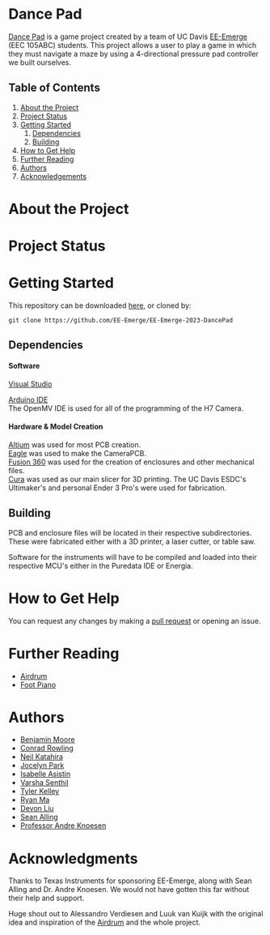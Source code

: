# Dance Pad

[Dance Pad](https://github.com/EE-Emerge/EE-Emerge-2023-DancePad) is a game project created by a team of UC Davis [EE-Emerge](https://www.ece.ucdavis.edu/ieee/home/ee-emerge/) (EEC 105ABC) students. This project allows a user to play a game in which they must navigate a maze by using a 4-directional pressure pad controller we built ourselves.

## Table of Contents


1. [About the Project](#about-the-project)
2. [Project Status](#project-status)
3. [Getting Started](#getting-started)
    1. [Dependencies](#dependencies)
    1. [Building](#building)
4. [How to Get Help](#how-to-get-help)
5. [Further Reading](#further-reading)
6. [Authors](#authors)
7. [Acknowledgements](#acknowledgements)

# About the Project



# Project Status



# Getting Started

This repository can be downloaded [here](https://github.com/EE-Emerge/EE-Emerge-2023-DancePad/archive/master.zip), or cloned by:
```
git clone https://github.com/EE-Emerge/EE-Emerge-2023-DancePad
```

## Dependencies

#### Software
[Visual Studio](https://)  


[Arduino IDE](https://)  
The OpenMV IDE is used for all of the programming of the H7 Camera.

#### Hardware & Model Creation
[Altium](https://www.altium.com/) was used for most PCB creation.  
[Eagle](https://www.autodesk.com/products/eagle/overview) was used to make the CameraPCB.  
[Fusion 360](https://www.autodesk.com/products/fusion-360/overview) was used for the creation of enclosures and other mechanical files.  
[Cura](https://ultimaker.com/software/ultimaker-cura) was used as our main slicer for 3D printing. The UC Davis ESDC's Ultimaker's and personal Ender 3 Pro's were used for fabrication.  

## Building

PCB and enclosure files will be located in their respective subdirectories. These were fabricated either with a 3D printer, a laser cutter, or table saw.

Software for the instruments will have to be compiled and loaded into their respective MCU's either in the Puredata IDE or Energia.

# How to Get Help

You can request any changes by making a [pull request](https://github.com/neilkatahira/EE-Emerge-2020-Loopmaster/pulls) or opening an issue.

# Further Reading
* [Airdrum](https://hackaday.com/2019/11/15/finally-your-air-drumming-has-an-outlet/)
* [Foot Piano](https://www.instructables.com/id/Build-a-Big-Piano/)

# Authors

* [Benjamin Moore](https://github.com/mooreben34)
* [Conrad Rowling](https://github.com/Conrad-Rowling)
* [Neil Katahira](https://github.com/neilkatahira)
* [Jocelyn Park](https://github.com/spectivePer)
* [Isabelle Asistin](https://github.com/ijasistin)
* [Varsha Senthil](https://github.com/varshaaaaa)
* [Tyler Kelley](https://github.com/tfkelley)
* [Ryan Ma](https://github.com/RyanMa1)
* [Devon Liu](https://github.com/dvnliu)
* [Sean Alling](https://www.ece.ucdavis.edu/blog/alling-sean/)
* [Professor Andre Knoesen](https://faculty.engineering.ucdavis.edu/knoesen/)

# Acknowledgments

Thanks to Texas Instruments for sponsoring EE-Emerge, along with Sean Alling and Dr. Andre Knoesen. We would not have gotten this far without their help and support.

Huge shout out to Alessandro Verdiesen and Luuk van Kuijk with the original idea and inspiration of the [Airdrum](https://hackaday.com/2019/11/15/finally-your-air-drumming-has-an-outlet/) and the whole project.
